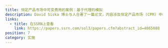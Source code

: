 ```yaml
---
title: 恒定产品市场中可变费用的案例：基于代理的模拟
description: David Siska 博士与人合著了一篇论文，内容涉及恒定产品市场 (CPM) 中的费用与其他流动性交易所上互换货币对的波动性之间的关系如何影响流动性提供者的损失/收益。
links:
  - title: 在SSRN上查看
    link: https://papers.ssrn.com/sol3/papers.cfm?abstract_id=4065088
position: 7
category: 实施
---
```

